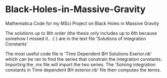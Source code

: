 # Black-Holes-in-Massive-Gravity
Mathematica Code for my MSci Project on Black Holes in Massive Gravity

The solutions up to 8th order (the thesis only includes up to 6th because somehow I missed it.. :(  ) are in the text file 'Solutions of Integration Constants'

The most useful code file is 'Time Dependent BH Solutions Exerior.nb' which can be ran to find the series that constrain the integration constants. Importing the .mx file will ímport the two series.
The 'Solving integration constants in Time dependent BH exterior.nb' file then computes the terms.


